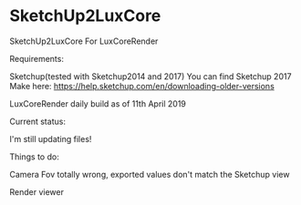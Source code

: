 # SketchUp2LuxCore
SketchUp2LuxCore For LuxCoreRender

Requirements:

 Sketchup(tested with Sketchup2014 and 2017)
You can find Sketchup 2017 Make here:
https://help.sketchup.com/en/downloading-older-versions
 
 LuxCoreRender daily build as of 11th April 2019

 Current status:
 
 I'm still updating files!
 
Things to do:

 Camera Fov totally wrong, exported values don't match the Sketchup view
 
Render viewer





